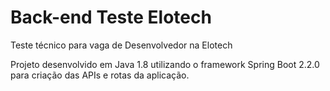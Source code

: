 # Back-end Teste Elotech

Teste técnico para vaga de Desenvolvedor na Elotech

Projeto desenvolvido em Java 1.8 utilizando o framework Spring Boot 2.2.0 para criação das APIs e rotas da aplicação.